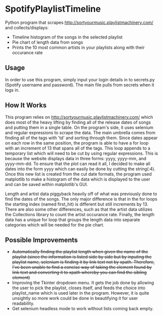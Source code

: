 # SpotifyPlaylistTimeline
Python program that scrapes http://sortyourmusic.playlistmachinery.com/ and collects/displays:
* Timeline histogram of the songs in the selected playlist
* Pie chart of length data from songs
* Prints the 10 most common artists in your playlists along with their occurance rate 

## Usage
In order to use this program, simply input your login details in to secrets.py (Spotify username and password). The main file pulls from secrets when it logs in.

## How It Works
This program relies on http://sortyourmusic.playlistmachinery.com/ which does most of the heavy lifting by finding all of the release dates of songs and putting them in a single table. On the program's side, it uses selenium and regular expressions to scrape the data. The main umbrella comes from finding all of the tags with 'td' and sorting through them. Since dates appear on each row in the same position, the program is able to have a for loop with an increment of 13 that spans all of the tags. This loop appends to a temporary list which will need to be cut by using regular expressions. This is because the website displays data in three forms: yyyy, yyyy-mm, and yyyy-mm-dd. To ensure that the plot can read it all, I decided to make all dates into the form yyyy which can easily be done by cutting the string(:4). Once this new list is created from the cut date formats, the program used matplotlib to make a histogram of the data which is displayed to the user and can be saved within matplotlib's GUI. 

Length and artist data piggyback heavily off of what was previously done to find the dates of the songs. The only major difference is that in the for loops the starting index (named first_hit) is different but still increments by 13. There are also some other differences, such as that the artist data utilizes the Collections library to count the artist occurance rate. Finally, the length data has a unique for loop that groups the length data into separate categories which will be needed for the pie chart. 

## Possible Improvements
* ~~Automatically finding the playlist length when given the name of the playlist (since the information is listed side by side but by inputing the playlist name, selenium is finding it by link text not by xpath. Therefore, I've been unable to find a concise way of taking the element found by link text and converting it to xpath whereby you can find the sibling element)~~
* Improving the Tkinter dropdown menu. It gets the job done by allowing the user to pick the playlist, closes itself, and feeds the choice into playlist_name which is used later in the program. However, it is quite unsightly so more work could be done in beautifying it for user readability.
* Get selenium headless mode to work without lists coming back empty.

